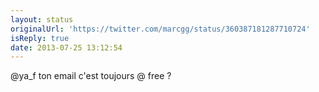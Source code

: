 ```yaml
---
layout: status
originalUrl: 'https://twitter.com/marcgg/status/360387181287710724'
isReply: true
date: 2013-07-25 13:12:54
---
```


@ya_f ton email c'est toujours @ free ?

